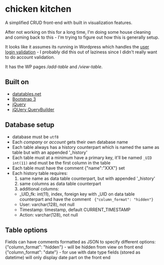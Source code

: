 # chicken kitchen

A simplified CRUD front-end with built in visualization features.

After not working on this for a long time, I'm doing some house cleaning and coming back to this - I'm trying to figure out how this is generally setup.

It looks like it assumes its running in Wordpress which handles the [user login validation](https://github.com/ConstantinoSchillebeeckx/chickenkitchen/blob/master/functions.php#L2714) - I probably did this out of laziness since I didn't really want to do account validation.

It has the WP pages */add-table* and */view-table*.

## Built on

- [datatables.net](https://datatables.net/)
- [Bootstrap 3](https://getbootstrap.com/css/)
- [jQuery](https://code.jquery.com/)
- [jQUery QueryBuilder](http://querybuilder.js.org/)

## Database setup

- database must be `utf8`
- Each *company* or *account* gets their own database name
- Each table always has a history counterpart which is named the same as table but with an appended '_history'
- Each table must at a minimum have a primary key, it'll be named `_UID int(11)` and must be the first column in the table
- Each table must have the comment {"name":"XXX"} set
- Each history table requires:
  1. same name as data table counterpart, but with appended '_history'
  2. same columns as data table counterpart
  3. additional columns:
    - _UID_fk: int(11), index, foreign key with _UID on data table counterpart and have the comment ` {"column_format": "hidden"}`
    - User:  varchar(128), not null
    - Timestamp: timestamp, default CURRENT_TIMESTAMP
    - Action: varchar(128), not null

## Table options

Fields can have comments formatted as JSON to specify different options:
{"column_format": "hidden"} - will be hidden from view on front end
{"column_format": "date"} - for use with date type fields (stored as datetime) will only display date part on the front end
